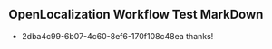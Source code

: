 ## OpenLocalization Workflow Test MarkDown
* 2dba4c99-6b07-4c60-8ef6-170f108c48ea thanks!

<!--HONumber=Jul16_HO5-->



